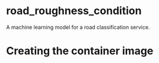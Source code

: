# road_roughness_condition

A machine learning model for a road classification service.

# Creating the container image

